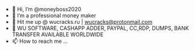 - 👋 Hi, I’m @moneyboss2020
- 👀 I’m a professional money maker
- 🌱 Hit me up @ wucracks.ru   |  wucracks@protonmail.com
- 💞️ WU SOFTWARE, CASHAPP ADDER, PAYPAL, CC,RDP, DUMPS, BANK TRANSFER AVAILABLE WORLDWIDE
- 📫 How to reach me ...

<!---
moneyboss2020/moneyboss2020 is a ✨ special ✨ repository because its `README.md` (this file) appears on your GitHub profile.
You can click the Preview link to take a look at your changes.
--->
